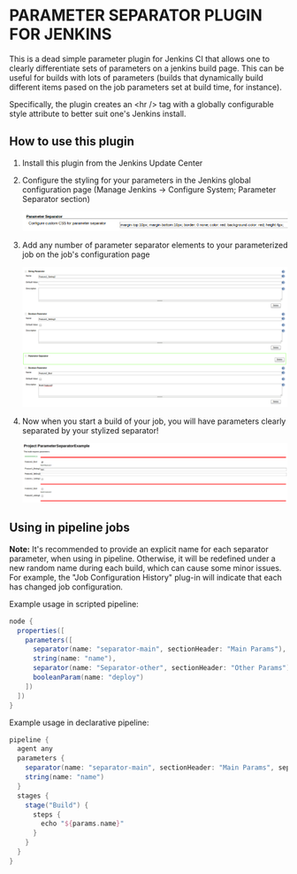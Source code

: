 # PARAMETER SEPARATOR PLUGIN FOR JENKINS #

This is a dead simple parameter plugin for Jenkins CI that allows one to clearly differentiate sets of parameters on a jenkins build page. This can be useful for builds with lots of parameters (builds that dynamically build different items pased on the job parameters set at build time, for instance).

Specifically, the plugin creates an &lt;hr /&gt; tag with a globally configurable style attribute to better suit one's Jenkins install.

## How to use this plugin ###

1.  Install this plugin from the Jenkins Update Center
2.  Configure the styling for your parameters in the Jenkins global configuration page (Manage Jenkins -> Configure System; Parameter Separator section)

    ![](github_site/img/parameter_separator_globalconfigstyle1.png)

3.  Add any number of parameter separator elements to your parameterized job on the job's configuration page

    ![](github_site/img/parameter_separator_jobconfig1.png)

4.  Now when you start a build of your job, you will have parameters clearly separated by your stylized separator!

    ![](github_site/img/parameter_separator_buildwithparams1.png)

## Using in pipeline jobs ###

**Note:** It's recommended to provide an explicit name for each separator parameter, when using in pipeline.
Otherwise, it will be redefined under a new random name during each build, which can cause some minor issues.
For example, the "Job Configuration History" plug-in will indicate that each has changed job configuration.

Example usage in scripted pipeline:

```groovy
node {
  properties([
    parameters([
      separator(name: "separator-main", sectionHeader: "Main Params"),
      string(name: "name"),
      separator(name: "Separator-other", sectionHeader: "Other Params"),
      booleanParam(name: "deploy")
    ])
  ])
}
```

Example usage in declarative pipeline:

```groovy
pipeline {
  agent any
  parameters {
    separator(name: "separator-main", sectionHeader: "Main Params", separatorStyle: "border-width: 0px", sectionHeaderStyle: "background-color: red")
    string(name: "name")
  }
  stages {
    stage("Build") {
      steps {
        echo "${params.name}"
      }
    }
  }
}
```
